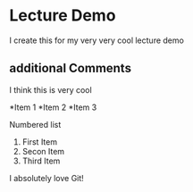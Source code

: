# Lecture Demo

I create this for my very very cool  lecture demo

## additional Comments

I think this is very cool

*Item 1
*Item 2
*Item 3

Numbered list

1. First Item
2. Secon Item
3. Third Item

I absolutely love Git!
